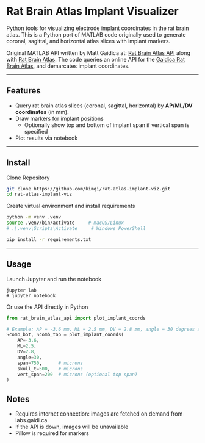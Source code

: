 # Rat Brain Atlas Implant Visualizer

Python tools for visualizing electrode implant coordinates in the rat brain atlas.
This is a Python port of MATLAB code originally used to generate coronal, sagittal, and horizontal atlas slices with implant markers.

Original MATLAB API written by Matt Gaidica at: [Rat Brain Atlas API](https://github.com/mattgaidica/RatBrainAtlasAPI) along with [Rat Brain Atlas](https://labs.gaidi.ca/rat-brain-atlas/).
The code queries an online API for the [Gaidica Rat Brain Atlas](http://labs.gaidi.ca/rat-brain-atlas/api.php), and demarcates implant coordinates.

---

## Features
- Query rat brain atlas slices (coronal, sagittal, horizontal) by **AP/ML/DV coordinates** (in mm).
- Draw markers for implant positions
  - Optionally show top and bottom of implant span if vertical span is specified
- Plot results via notebook

---

## Install
Clone Repository
```bash
git clone https://github.com/kimqi/rat-atlas-implant-viz.git
cd rat-atlas-implant-viz
```

Create virtual environment and install requirements
```bash
python -m venv .venv
source .venv/bin/activate     # macOS/Linux
# .\.venv\Scripts\Activate     # Windows PowerShell

pip install -r requirements.txt
```

---

## Usage
Launch Jupyter and run the notebook
```
jupyter lab
# jupyter notebook
```

Or use the API directly in Python
```python
from rat_brain_atlas_api import plot_implant_coords

# Example: AP = -3.6 mm, ML = 2.5 mm, DV = 2.8 mm, angle = 30 degrees and plot 200 micron span (top to bottom)
Scomb_bot, Scomb_top = plot_implant_coords(
    AP=-3.6,
    ML=2.5,
    DV=2.8,
    angle=30,
    span=750,      # microns
    skull_t=500,   # microns
    vert_span=200  # microns (optional top span)
)
```

## Notes
- Requires internet connection: images are fetched on demand from labs.gaidi.ca.
- If the API is down, images will be unavailable
- Pillow is required for markers
